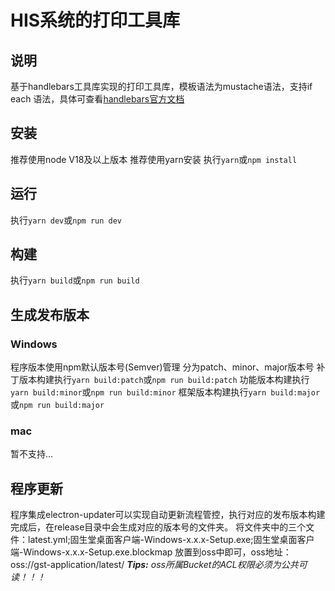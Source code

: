 # HIS系统的打印工具库
## 说明
  基于handlebars工具库实现的打印工具库，模板语法为mustache语法，支持if each 语法，具体可查看[handlebars官方文档](https://handlebarsjs.com/)

## 安装
推荐使用node V18及以上版本
推荐使用yarn安装
执行```yarn```或```npm install```

## 运行
执行```yarn dev```或```npm run dev```

## 构建
执行```yarn build```或```npm run build```

## 生成发布版本
### Windows
程序版本使用npm默认版本号(Semver)管理
分为patch、minor、major版本号
补丁版本构建执行```yarn build:patch```或```npm run build:patch```
功能版本构建执行```yarn build:minor```或```npm run build:minor```
框架版本构建执行```yarn build:major```或```npm run build:major```

### mac
暂不支持...

## 程序更新
程序集成electron-updater可以实现自动更新流程管控，执行对应的发布版本构建完成后，在release目录中会生成对应的版本号的文件夹。
将文件夹中的三个文件：latest.yml;固生堂桌面客户端-Windows-x.x.x-Setup.exe;固生堂桌面客户端-Windows-x.x.x-Setup.exe.blockmap
放置到oss中即可，oss地址：oss://gst-application/latest/
***Tips:*** *oss所属Bucket的ACL权限必须为公共可读！！！*